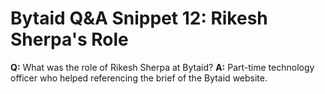 # Bytaid Q&A Snippet 12: Rikesh Sherpa's Role
**Q:** What was the role of Rikesh Sherpa at Bytaid?
**A:** Part-time technology officer who helped referencing the brief of the Bytaid website.